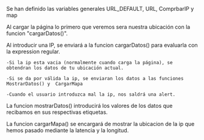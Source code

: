 Se han definido las variables generales URL_DEFAULT, URL, ComprbarIP y map

Al cargar la página lo primero que veremos sera nuestra ubicación con la funcion "cargarDatos()".

Al introducir una IP, se enviará a la funcion cargarDatos() para evaluarla con la expression regular.

    -Si la ip esta vacia (normalmente cuando carga la página), se obtendran los datos de tu ubicación actual.

    -Si se da por válida la ip, se enviaran los datos a las funciones MostrarDatos() y  CargarMapa

    -Cuando el usuario introduzca mal la ip, nos saldrá una alert.

La funcion mostrarDatos() introducirá los valores de los datos que recibamos en sus respectivas etiquetas.

La funcion cargarMapa() se encargará de mostrar la ubicacion de la ip que hemos pasado mediante la latencia y la longitud. 